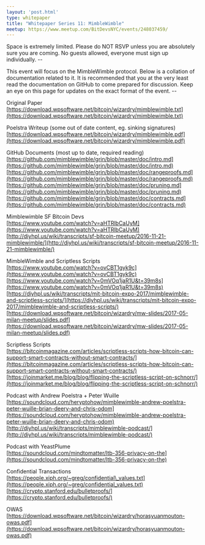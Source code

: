 ```yaml
---
layout: 'post.html'
type: whitepaper
title: "Whitepaper Series 11: MimbleWimble"
meetup: https://www.meetup.com/BitDevsNYC/events/248037459/
---
```


Space is extremely limited. Please do NOT RSVP unless you are absolutely sure you are coming. No guests allowed, everyone must sign up individually. --

This event will focus on the MimbleWimble protocol. Below is a collation of documentation related to it. It is recommended that you at the very least read the documentation on GitHub to come prepared for discussion. Keep an eye on this page for updates on the exact format of the event. --

Original Paper  
[https://download.wpsoftware.net/bitcoin/wizardry/mimblewimble.txt](https://download.wpsoftware.net/bitcoin/wizardry/mimblewimble.txt)

Poelstra Writeup (some out of date content, eg. sinking signatures)  
[https://download.wpsoftware.net/bitcoin/wizardry/mimblewimble.pdf](https://download.wpsoftware.net/bitcoin/wizardry/mimblewimble.pdf)

GitHub Documents (most up to date, required reading)  
[https://github.com/mimblewimble/grin/blob/master/doc/intro.md](https://github.com/mimblewimble/grin/blob/master/doc/intro.md)  
[https://github.com/mimblewimble/grin/blob/master/doc/rangeproofs.md](https://github.com/mimblewimble/grin/blob/master/doc/rangeproofs.md)  
[https://github.com/mimblewimble/grin/blob/master/doc/pruning.md](https://github.com/mimblewimble/grin/blob/master/doc/pruning.md)  
[https://github.com/mimblewimble/grin/blob/master/doc/contracts.md](https://github.com/mimblewimble/grin/blob/master/doc/contracts.md)

Mimblewimble SF Bitcoin Devs  
[https://www.youtube.com/watch?v=aHTRlbCaUyM](https://www.youtube.com/watch?v=aHTRlbCaUyM)  
[http://diyhpl.us/wiki/transcripts/sf-bitcoin-meetup/2016-11-21-mimblewimble/](http://diyhpl.us/wiki/transcripts/sf-bitcoin-meetup/2016-11-21-mimblewimble/)

MimbleWimble and Scriptless Scripts  
[https://www.youtube.com/watch?v=ovCBT1gyk9c](https://www.youtube.com/watch?v=ovCBT1gyk9c)  
[https://www.youtube.com/watch?v=0mVOq1jaR1U&t=39m8s](https://www.youtube.com/watch?v=0mVOq1jaR1U&t=39m8s)  
[https://diyhpl.us/wiki/transcripts/mit-bitcoin-expo-2017/mimblewimble-and-scriptless-scripts/](https://diyhpl.us/wiki/transcripts/mit-bitcoin-expo-2017/mimblewimble-and-scriptless-scripts/)  
[https://download.wpsoftware.net/bitcoin/wizardry/mw-slides/2017-05-milan-meetup/slides.pdf](https://download.wpsoftware.net/bitcoin/wizardry/mw-slides/2017-05-milan-meetup/slides.pdf)

Scriptless Scripts  
[https://bitcoinmagazine.com/articles/scriptless-scripts-how-bitcoin-can-support-smart-contracts-without-smart-contracts/](https://bitcoinmagazine.com/articles/scriptless-scripts-how-bitcoin-can-support-smart-contracts-without-smart-contracts/)  
[https://joinmarket.me/blog/blog/flipping-the-scriptless-script-on-schnorr/](https://joinmarket.me/blog/blog/flipping-the-scriptless-script-on-schnorr/)

Podcast with Andrew Poelstra + Peter Wuille  
[https://soundcloud.com/heryptohow/mimblewimble-andrew-poelstra-peter-wuille-brian-deery-and-chris-odom](https://soundcloud.com/heryptohow/mimblewimble-andrew-poelstra-peter-wuille-brian-deery-and-chris-odom)  
[http://diyhpl.us/wiki/transcripts/mimblewimble-podcast/](http://diyhpl.us/wiki/transcripts/mimblewimble-podcast/)

Podcast with YeastPlume  
[https://soundcloud.com/mindtomatter/ltb-356-privacy-on-the](https://soundcloud.com/mindtomatter/ltb-356-privacy-on-the)

Confidential Transactions  
[https://people.xiph.org/~greg/confidential\_values.txt](https://people.xiph.org/~greg/confidential_values.txt)  
[https://crypto.stanford.edu/bulletproofs/](https://crypto.stanford.edu/bulletproofs/)

OWAS  
[https://download.wpsoftware.net/bitcoin/wizardry/horasyuanmouton-owas.pdf](https://download.wpsoftware.net/bitcoin/wizardry/horasyuanmouton-owas.pdf)
